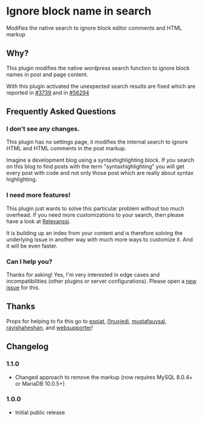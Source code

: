 # Ignore block name in search

Modifies the native search to ignore block editor comments and HTML markup

## Why?

This plugin modifies the native wordpress search function to ignore block names in post and page content.

With this plugin activated the unexpected search results are fixed which are reported in [#3739](WordPress/gutenberg#3739) and in [#56294](https://core.trac.wordpress.org/ticket/56294)

## Frequently Asked Questions

### I don't see any changes.

This plugin has no settings page, it modifies the internal search to ignore HTML and HTML comments in the post markup. 

Imagine a development blog using a syntaxhighlighting block. If you search on this blog to find posts with the term "syntaxhighlighting" you will get every post with code and not only those post which are really about syntax highlighting.

### I need more features!

This plugin just wants to solve this particular problem without too much overhead. If you need more customizations to your search, then please have a look at [Relevanssi](https://wordpress.org/plugins/relevanssi/).

It is building up an index from your content and is therefore solving the underlying issue in another way with much more ways to customize it. And it will be even faster.

### Can I help you?

Thanks for asking! Yes, I'm very interested in edge cases and incompatibilities (other plugins or server configurations).
Please open a [new issue](https://github.com/Zodiac1978/wp-search-ignore-block-names/issues) for this.


## Thanks

Props for helping to fix this go to [espiat](https://profiles.wordpress.org/espiat), [l1nuxjedi](https://profiles.wordpress.org/l1nuxjedi), [mustafauysal](https://profiles.wordpress.org/mustafauysal/), [ravishaheshan](https://profiles.wordpress.org/ravishaheshan), and [websupporter](https://profiles.wordpress.org/websupporter/)!

## Changelog

### 1.1.0

* Changed approach to remove the markup (now requires MySQL 8.0.4+ or MariaDB 10.0.5+)

### 1.0.0

* Initial public release
